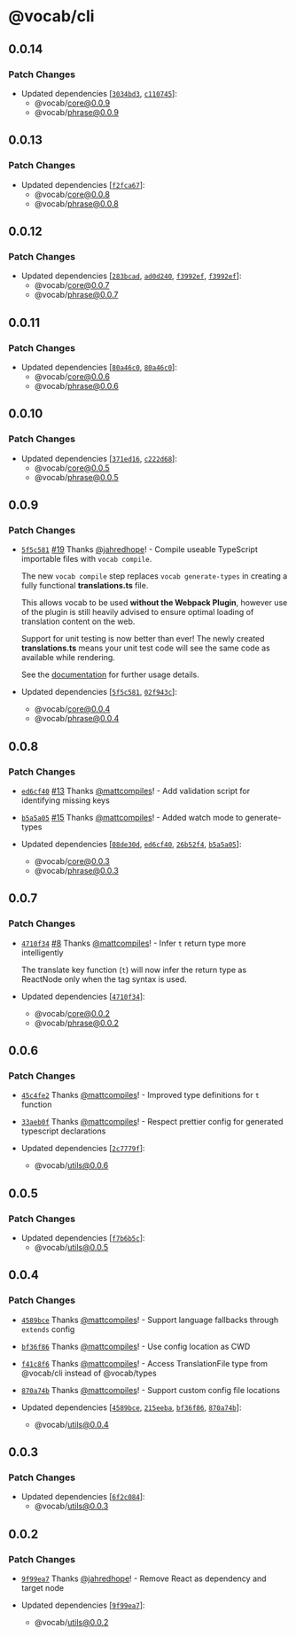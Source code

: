 # @vocab/cli

## 0.0.14

### Patch Changes

- Updated dependencies [[`3034bd3`](https://github.com/seek-oss/vocab/commit/3034bd3de610a9d1f3bfbd8caefa27064dee2710), [`c110745`](https://github.com/seek-oss/vocab/commit/c110745b79df1a8ade6b1d8a49e798b04a7b95e1)]:
  - @vocab/core@0.0.9
  - @vocab/phrase@0.0.9

## 0.0.13

### Patch Changes

- Updated dependencies [[`f2fca67`](https://github.com/seek-oss/vocab/commit/f2fca679c66ae65405a0aa24f0a0e472026aad0d)]:
  - @vocab/core@0.0.8
  - @vocab/phrase@0.0.8

## 0.0.12

### Patch Changes

- Updated dependencies [[`283bcad`](https://github.com/seek-oss/vocab/commit/283bcada06e622ab14ed891743ed3f55cf09e245), [`ad0d240`](https://github.com/seek-oss/vocab/commit/ad0d2404545ded8e11621eae8f29467ff3352366), [`f3992ef`](https://github.com/seek-oss/vocab/commit/f3992efbf08939ebf853fac650a49cc46dc51dfb), [`f3992ef`](https://github.com/seek-oss/vocab/commit/f3992efbf08939ebf853fac650a49cc46dc51dfb)]:
  - @vocab/core@0.0.7
  - @vocab/phrase@0.0.7

## 0.0.11

### Patch Changes

- Updated dependencies [[`80a46c0`](https://github.com/seek-oss/vocab/commit/80a46c01a55408675f5822c3618519f80136c3ab), [`80a46c0`](https://github.com/seek-oss/vocab/commit/80a46c01a55408675f5822c3618519f80136c3ab)]:
  - @vocab/core@0.0.6
  - @vocab/phrase@0.0.6

## 0.0.10

### Patch Changes

- Updated dependencies [[`371ed16`](https://github.com/seek-oss/vocab/commit/371ed16a232a04dab13afa7e2b352dfb6724eea4), [`c222d68`](https://github.com/seek-oss/vocab/commit/c222d68a3c0c24723a338eccb959798881f6a118)]:
  - @vocab/core@0.0.5
  - @vocab/phrase@0.0.5

## 0.0.9

### Patch Changes

- [`5f5c581`](https://github.com/seek-oss/vocab/commit/5f5c581a65bff28729ee19e1ec0bdea488a9d6c2) [#19](https://github.com/seek-oss/vocab/pull/19) Thanks [@jahredhope](https://github.com/jahredhope)! - Compile useable TypeScript importable files with `vocab compile`.

  The new `vocab compile` step replaces `vocab generate-types` in creating a fully functional **translations.ts** file.

  This allows vocab to be used **without the Webpack Plugin**, however use of the plugin is still heavily advised to ensure optimal loading of translation content on the web.

  Support for unit testing is now better than ever! The newly created **translations.ts** means your unit test code will see the same code as available while rendering.

  See the [documentation](https://github.com/seek-oss/vocab) for further usage details.

- Updated dependencies [[`5f5c581`](https://github.com/seek-oss/vocab/commit/5f5c581a65bff28729ee19e1ec0bdea488a9d6c2), [`02f943c`](https://github.com/seek-oss/vocab/commit/02f943ca892913b41f9e4720a72400777cf14b3d)]:
  - @vocab/core@0.0.4
  - @vocab/phrase@0.0.4

## 0.0.8

### Patch Changes

- [`ed6cf40`](https://github.com/seek-oss/vocab/commit/ed6cf408973f2e9c4d07a71fcb52f40294ebaf65) [#13](https://github.com/seek-oss/vocab/pull/13) Thanks [@mattcompiles](https://github.com/mattcompiles)! - Add validation script for identifying missing keys

* [`b5a5a05`](https://github.com/seek-oss/vocab/commit/b5a5a05a5bb87b48e6e9160af75f555728143ea2) [#15](https://github.com/seek-oss/vocab/pull/15) Thanks [@mattcompiles](https://github.com/mattcompiles)! - Added watch mode to generate-types

* Updated dependencies [[`08de30d`](https://github.com/seek-oss/vocab/commit/08de30d338c2a5ebdcf14da7c736dddf22e7ca9e), [`ed6cf40`](https://github.com/seek-oss/vocab/commit/ed6cf408973f2e9c4d07a71fcb52f40294ebaf65), [`26b52f4`](https://github.com/seek-oss/vocab/commit/26b52f4878ded440841e08c858bdc9e685500c2a), [`b5a5a05`](https://github.com/seek-oss/vocab/commit/b5a5a05a5bb87b48e6e9160af75f555728143ea2)]:
  - @vocab/core@0.0.3
  - @vocab/phrase@0.0.3

## 0.0.7

### Patch Changes

- [`4710f34`](https://github.com/seek-oss/vocab/commit/4710f341f2827643e3eff69ef7e26d44ec6e8a2b) [#8](https://github.com/seek-oss/vocab/pull/8) Thanks [@mattcompiles](https://github.com/mattcompiles)! - Infer `t` return type more intelligently

  The translate key function (`t`) will now infer the return type as ReactNode only when the tag syntax is used.

- Updated dependencies [[`4710f34`](https://github.com/seek-oss/vocab/commit/4710f341f2827643e3eff69ef7e26d44ec6e8a2b)]:
  - @vocab/core@0.0.2
  - @vocab/phrase@0.0.2

## 0.0.6

### Patch Changes

- [`45c4fe2`](https://github.com/seek-oss/vocab/commit/45c4fe273c5157475cb03ca57db662956ad5cbc9) Thanks [@mattcompiles](https://github.com/mattcompiles)! - Improved type definitions for `t` function

* [`33aeb0f`](https://github.com/seek-oss/vocab/commit/33aeb0f210687b8ce57417e963bba9db7c7cb4e3) Thanks [@mattcompiles](https://github.com/mattcompiles)! - Respect prettier config for generated typescript declarations

* Updated dependencies [[`2c7779f`](https://github.com/seek-oss/vocab/commit/2c7779f5384793af6a178f5ab4d56b6a9f09bc02)]:
  - @vocab/utils@0.0.6

## 0.0.5

### Patch Changes

- Updated dependencies [[`f7b6b5c`](https://github.com/seek-oss/vocab/commit/f7b6b5c1cdb3f72bb0a3d0c5c7a3da844b2a1c87)]:
  - @vocab/utils@0.0.5

## 0.0.4

### Patch Changes

- [`4589bce`](https://github.com/seek-oss/vocab/commit/4589bce912b7a8fb869e1c3a65d0c4c417043faf) Thanks [@mattcompiles](https://github.com/mattcompiles)! - Support language fallbacks through `extends` config

* [`bf36f86`](https://github.com/seek-oss/vocab/commit/bf36f86a74ced4f42271b2f8fb128e995bb8c849) Thanks [@mattcompiles](https://github.com/mattcompiles)! - Use config location as CWD

- [`f41c8f6`](https://github.com/seek-oss/vocab/commit/f41c8f67d78994bc071aca6eb20ef63421be2e96) Thanks [@mattcompiles](https://github.com/mattcompiles)! - Access TranslationFile type from @vocab/cli instead of @vocab/types

* [`870a74b`](https://github.com/seek-oss/vocab/commit/870a74b9a15ec2cb493c3de526c599b24fd5830d) Thanks [@mattcompiles](https://github.com/mattcompiles)! - Support custom config file locations

* Updated dependencies [[`4589bce`](https://github.com/seek-oss/vocab/commit/4589bce912b7a8fb869e1c3a65d0c4c417043faf), [`215eeba`](https://github.com/seek-oss/vocab/commit/215eeba619260b349a39d99a79fc69503dba5ccf), [`bf36f86`](https://github.com/seek-oss/vocab/commit/bf36f86a74ced4f42271b2f8fb128e995bb8c849), [`870a74b`](https://github.com/seek-oss/vocab/commit/870a74b9a15ec2cb493c3de526c599b24fd5830d)]:
  - @vocab/utils@0.0.4

## 0.0.3

### Patch Changes

- Updated dependencies [[`6f2c084`](https://github.com/seek-oss/vocab/commit/6f2c08419ce5773c589901fafa7bec7a1c94d2a5)]:
  - @vocab/utils@0.0.3

## 0.0.2

### Patch Changes

- [`9f99ea7`](https://github.com/seek-oss/vocab/commit/9f99ea7c827ec4d7c21a485e17e3adbbd1c49319) Thanks [@jahredhope](https://github.com/jahredhope)! - Remove React as dependency and target node

- Updated dependencies [[`9f99ea7`](https://github.com/seek-oss/vocab/commit/9f99ea7c827ec4d7c21a485e17e3adbbd1c49319)]:
  - @vocab/utils@0.0.2
